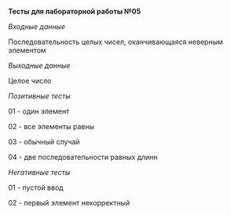 **Тесты для лабораторной работы №05**

_Входные данные_

Последовательность целых чисел, оканчивающаяся неверным элементом

_Выходные данные_

Целое число

_Позитивные тесты_

01 - один элемент

02 - все элементы равны

03 - обычный случай

04 - две последовательности равных длинн

_Негативные тесты_

01 - пустой ввод

02 - первый элемент некорректный
